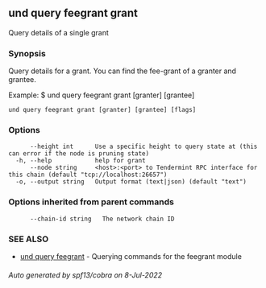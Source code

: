 ## und query feegrant grant

Query details of a single grant

### Synopsis

Query details for a grant. 
You can find the fee-grant of a granter and grantee.

Example:
$ und query feegrant grant [granter] [grantee]

```
und query feegrant grant [granter] [grantee] [flags]
```

### Options

```
      --height int      Use a specific height to query state at (this can error if the node is pruning state)
  -h, --help            help for grant
      --node string     <host>:<port> to Tendermint RPC interface for this chain (default "tcp://localhost:26657")
  -o, --output string   Output format (text|json) (default "text")
```

### Options inherited from parent commands

```
      --chain-id string   The network chain ID
```

### SEE ALSO

* [und query feegrant](und_query_feegrant.md)	 - Querying commands for the feegrant module

###### Auto generated by spf13/cobra on 8-Jul-2022
